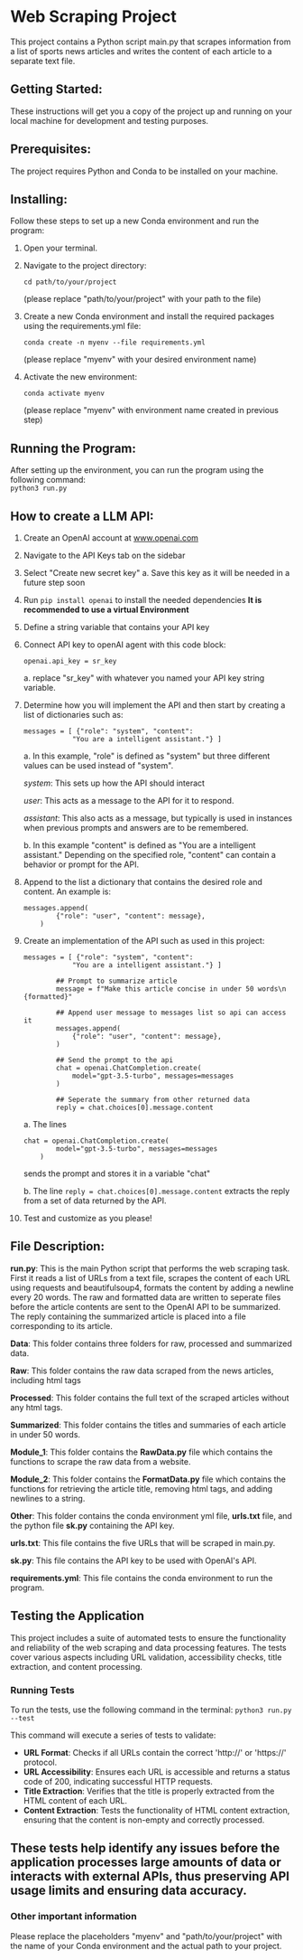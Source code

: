 # Web Scraping Project  
This project contains a Python script main.py that scrapes information from a list of sports news articles and writes the content of each article to a separate text file.


## Getting Started:  
These instructions will get you a copy of the project up and running on your local machine for development and testing purposes.


## Prerequisites:  
The project requires Python and Conda to be installed on your machine.


## Installing:  
Follow these steps to set up a new Conda environment and run the program:

1. Open your terminal.

2. Navigate to the project directory:  
    ```
    cd path/to/your/project
    ```
    (please replace "path/to/your/project" with your path to the file)

3. Create a new Conda environment and install the required packages using the requirements.yml file:  
    ```
    conda create -n myenv --file requirements.yml
    ```
    (please replace "myenv" with your desired environment name)

4. Activate the new environment:  
    ```
    conda activate myenv
    ```
    (please replace "myenv" with environment name created in previous step)


## Running the Program:
After setting up the environment, you can run the program using the following command:  
    ```
    python3 run.py
    ```

## How to create a LLM API:
1. Create an OpenAI account at www.openai.com

2. Navigate to the API Keys tab on the sidebar

3. Select "Create new secret key"
    a. Save this key as it will be needed in a future step soon

4. Run `pip install openai` to install the needed dependencies __It is recommended to use a virtual Environment__

5. Define a string variable that contains your API key

6. Connect API key to openAI agent with this code block:
    ```
    openai.api_key = sr_key
    ```
    
   a. replace "sr_key" with whatever you named your API key string variable.

7. Determine how you will implement the API and then start by creating a list of dictionaries such as:
    ```
    messages = [ {"role": "system", "content": 
                "You are a intelligent assistant."} ] 
    ```
   a. In this example, "role" is defined as "system" but three different values can be used instead of "system".
      
      *system*: This sets up how the API should interact

      *user*: This acts as a message to the API for it to respond.

      *assistant*: This also acts as a message, but typically is used in instances when previous prompts and answers are to be remembered.

   b. In this example "content" is defined as "You are a intelligent assistant." Depending on the specified role, "content" can contain a behavior or prompt for the API.

8. Append to the list a dictionary that contains the desired role and content. An example is:
    ```
    messages.append( 
            {"role": "user", "content": message}, 
        ) 
    ```

9. Create an implementation of the API such as used in this project:
    ```
    messages = [ {"role": "system", "content": 
                "You are a intelligent assistant."} ] 
            
            ## Prompt to summarize article
            message = f"Make this article concise in under 50 words\n {formatted}" 
            
            ## Append user message to messages list so api can access it
            messages.append( 
                {"role": "user", "content": message}, 
            ) 

            ## Send the prompt to the api
            chat = openai.ChatCompletion.create( 
                model="gpt-3.5-turbo", messages=messages 
            ) 

            ## Seperate the summary from other returned data
            reply = chat.choices[0].message.content 
    ```
    
   a. The lines 

    ```
    chat = openai.ChatCompletion.create( 
            model="gpt-3.5-turbo", messages=messages 
        ) 
    ```

   sends the prompt and stores it in a variable "chat"

   b. The line `reply = chat.choices[0].message.content` extracts the reply from a set of data returned by the API.

10. Test and customize as you please!

## File Description:  
__run.py__: This is the main Python script that performs the web scraping task. First it reads a list of URLs from a text file, scrapes the content of each URL using requests and beautifulsoup4, formats the content by adding a newline every 20 words. The raw and formatted data are written to seperate files before the article contents are sent to the OpenAI API to be summarized. The reply containing the summarized article is placed into a file corresponding to its article. 

__Data__: This folder contains three folders for raw, processed and summarized data.

   __Raw__: This folder contains the raw data scraped from the news articles, including html tags

   __Processed__: This folder contains the full text of the scraped articles without any html tags.

   __Summarized__: This folder contains the titles and summaries of each article in under 50 words.

__Module_1__: This folder contains the __RawData.py__ file which contains the functions to scrape the raw data from a website.

__Module_2__: This folder contains the __FormatData.py__ file which contains the functions for retrieving the article title, removing html tags, and adding newlines to a string.

__Other__: This folder contains the conda environment yml file, __urls.txt__ file, and the python file __sk.py__ containing the API key.

__urls.txt__: This file contains the five URLs that will be scraped in main.py.

__sk.py__: This file contains the API key to be used with OpenAI's API.

__requirements.yml__: This file contains the conda environment to run the program.

## Testing the Application

This project includes a suite of automated tests to ensure the functionality and reliability of the web scraping and data processing features. The tests cover various aspects including URL validation, accessibility checks, title extraction, and content processing.

### Running Tests

To run the tests, use the following command in the terminal:
    ```
    python3 run.py --test
    ```

This command will execute a series of tests to validate:
- **URL Format**: Checks if all URLs contain the correct 'http://' or 'https://' protocol.
- **URL Accessibility**: Ensures each URL is accessible and returns a status code of 200, indicating successful HTTP requests.
- **Title Extraction**: Verifies that the title is properly extracted from the HTML content of each URL.
- **Content Extraction**: Tests the functionality of HTML content extraction, ensuring that the content is non-empty and correctly processed.

These tests help identify any issues before the application processes large amounts of data or interacts with external APIs, thus preserving API usage limits and ensuring data accuracy.
------------------------------------------------------------------------------------------------------------

### Other important information
Please replace the placeholders "myenv" and "path/to/your/project" with the name of your Conda environment and the actual path to your project.

